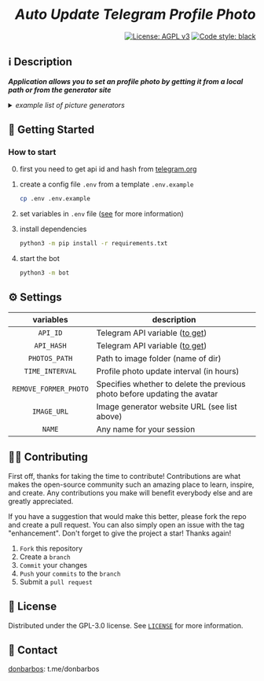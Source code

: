 <h1 align="right"><em>Auto Update Telegram Profile Photo</em></h1>

<p align="right">
<a href="https://github.com/donBarbos/telegram-bot-template/blob/main/LICENSE"><img src="https://img.shields.io/badge/License-AGPL_v3-blue.svg?style=plastic" alt="License: AGPL v3"></a>
<a href="https://github.com/psf/black"><img src="https://img.shields.io/badge/code%20style-black-000000.svg?style=plastic" alt="Code style: black"></a>
<p>

## ℹ️ Description

**_Application allows you to set an profile photo by getting it from a local path or from the generator site_**

<details>
<summary><em>example list of picture generators</em></summary>
  <ul>
    <li> https://thispersondoesnotexist.com/image </li>
    <li> https://loremflickr.com/360/360 </li>
    <li> https://placekitten.com/640/640 </li>
    <li> https://www.fillmurray.com/720/720 </li>
    <li> https://picsum.photos/1024/1024 </li>
  </ul>
</details>

## 🚀 Getting Started

### How to start

0. first you need to get api id and hash from [telegram.org](https://my.telegram.org)

1. create a config file `.env` from a template `.env.example`
    ```bash
    cp .env .env.example
    ```
2. set variables in `.env` file ([see](#-settings) for more information)

3. install dependencies
    ```bash
    python3 -m pip install -r requirements.txt
    ```
4. start the bot
    ```bash
    python3 -m bot
    ```

## ⚙️ Settings

|       variables       | description                                                               |
| :-------------------: | ------------------------------------------------------------------------- |
|       `API_ID`        | Telegram API variable ([to get](https://my.telegram.org))                 |
|      `API_HASH`       | Telegram API variable ([to get](https://my.telegram.org))                 |
|     `PHOTOS_PATH`     | Path to image folder (name of dir)                                        |
|    `TIME_INTERVAL`    | Profile photo update interval (in hours)                                  |
| `REMOVE_FORMER_PHOTO` | Specifies whether to delete the previous photo before updating the avatar |
|      `IMAGE_URL`      | Image generator website URL (see list above)                              |
|        `NAME`         | Any name for your session                                                 |

## 👷🏾 Contributing

First off, thanks for taking the time to contribute! Contributions are what makes the open-source community such an amazing place to learn, inspire, and create. Any contributions you make will benefit everybody else and are greatly appreciated.

If you have a suggestion that would make this better, please fork the repo and create a pull request. You can also simply open an issue with the tag "enhancement". Don't forget to give the project a star! Thanks again!

1. `Fork` this repository
2. Create a `branch`
3. `Commit` your changes
4. `Push` your `commits` to the `branch`
5. Submit a `pull request`

## 📝 License

Distributed under the GPL-3.0 license. See [`LICENSE`](./LICENSE) for more information.

## 📢 Contact

[donbarbos](https://github.com/donBarbos): t.me/donbarbos
